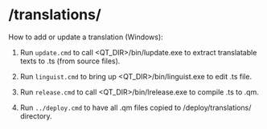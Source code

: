 # /translations/ #

How to add or update a translation (Windows):

1) Run `update.cmd` to call <QT_DIR>/bin/lupdate.exe to extract translatable texts to .ts (from source files).

2) Run `linguist.cmd` to bring up <QT_DIR>/bin/linguist.exe to edit .ts file.

3) Run `release.cmd` to call <QT_DIR>/bin/lrelease.exe to compile .ts to .qm.

4) Run `../deploy.cmd` to have all .qm files copied to /deploy/translations/ directory.
